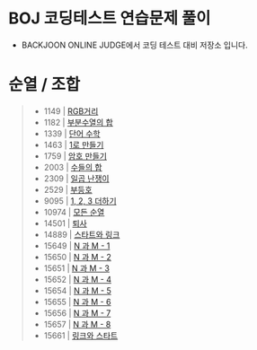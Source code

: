 # BOJ 코딩테스트 연습문제 풀이

- BACKJOON ONLINE JUDGE에서 코딩 테스트 대비 저장소 입니다.

# 순열 / 조합

> - 1149 | [RGB거리](./README/1149.md)
> - 1182 | [부분수열의 합](./README/1182.md)
> - 1339 | [단어 수학](./README/1339.md)
> - 1463 | [1로 만들기](./README/1463.md)
> - 1759 | [암호 만들기](./README/1759.md)
> - 2003 | [수들의 합](./README/2003.md)
> - 2309 | [일곱 난쟁이](./README/2309.md)
> - 2529 | [부등호](./README/2529.md)
> - 9095 | [1, 2, 3 더하기](./README/9095.md)
> - 10974 | [모든 순열](./README/10974.md)
> - 14501 | [퇴사](./README/14501.md)
> - 14889 | [스타트와 링크](./README/14889.md)
> - 15649 | [N 과 M - 1](./README/15649.md)
> - 15650 | [N 과 M - 2](./README/15650.md)
> - 15651 | [N 과 M - 3](./README/15651.md)
> - 15652 | [N 과 M - 4](./README/15652.md)
> - 15654 | [N 과 M - 5](./README/15654.md)
> - 15655 | [N 과 M - 6](./README/15655.md)
> - 15656 | [N 과 M - 7](./README/15656.md)
> - 15657 | [N 과 M - 8](./README/15657.md)
> - 15661 | [링크와 스타트](./README/15661.md)
